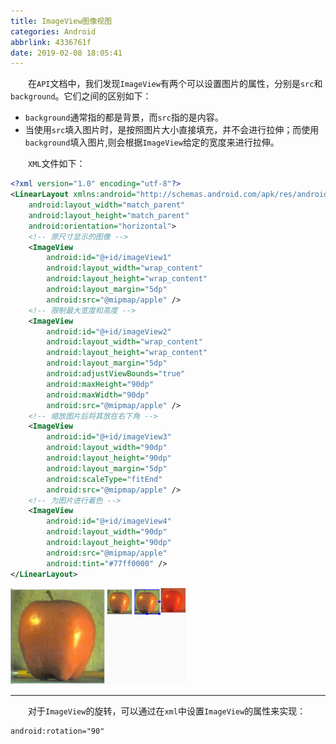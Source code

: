 ```yaml
---
title: ImageView图像视图
categories: Android
abbrlink: 4336761f
date: 2019-02-08 18:05:41
---
```

&emsp;&emsp;在`API`文档中，我们发现`ImageView`有两个可以设置图片的属性，分别是`src`和`background`。它们之间的区别如下：

- `background`通常指的都是背景，而`src`指的是内容。
- 当使用`src`填入图片时，是按照图片大小直接填充，并不会进行拉伸；而使用`background`填入图片,则会根据`ImageView`给定的宽度来进行拉伸。

&emsp;&emsp;`XML`文件如下：

``` xml
<?xml version="1.0" encoding="utf-8"?>
<LinearLayout xmlns:android="http://schemas.android.com/apk/res/android"
    android:layout_width="match_parent"
    android:layout_height="match_parent"
    android:orientation="horizontal">
    <!-- 原尺寸显示的图像 -->
    <ImageView
        android:id="@+id/imageView1"
        android:layout_width="wrap_content"
        android:layout_height="wrap_content"
        android:layout_margin="5dp"
        android:src="@mipmap/apple" />
    <!-- 限制最大宽度和高度 -->
    <ImageView
        android:id="@+id/imageView2"
        android:layout_width="wrap_content"
        android:layout_height="wrap_content"
        android:layout_margin="5dp"
        android:adjustViewBounds="true"
        android:maxHeight="90dp"
        android:maxWidth="90dp"
        android:src="@mipmap/apple" />
    <!-- 缩放图片后将其放在右下角 -->
    <ImageView
        android:id="@+id/imageView3"
        android:layout_width="90dp"
        android:layout_height="90dp"
        android:layout_margin="5dp"
        android:scaleType="fitEnd"
        android:src="@mipmap/apple" />
    <!-- 为图片进行着色 -->
    <ImageView
        android:id="@+id/imageView4"
        android:layout_width="90dp"
        android:layout_height="90dp"
        android:src="@mipmap/apple"
        android:tint="#77ff0000" />
</LinearLayout>
```

<img src="./ImageView图像视图/1.png" height="154" width="281">

----

&emsp;&emsp;对于`ImageView`的旋转，可以通过在`xml`中设置`ImageView`的属性来实现：

``` xml
android:rotation="90"
```